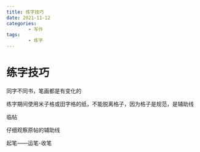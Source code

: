 ```yaml
---
title: 练字技巧
date: 2021-11-12
categories:
        - 写作
tags:
        - 练字
---
```


# 练字技巧

同字不同书，笔画都是有变化的

练字期间使用米子格或田字格的纸，不能脱离格子，因为格子是规范，是辅助线

临帖

仔细观察原帖的辅助线

起笔——运笔-收笔
